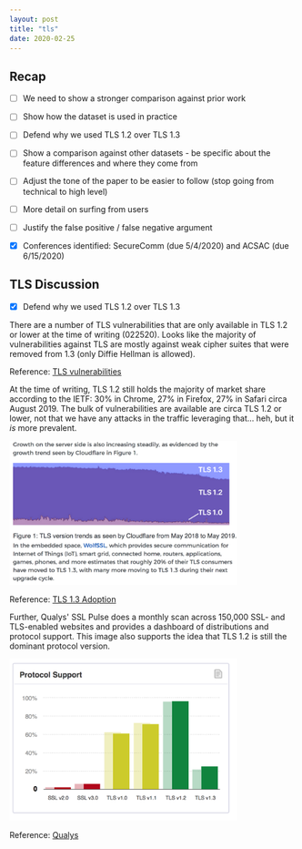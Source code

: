 ```yaml
---
layout: post
title: "tls"
date: 2020-02-25
---
```


Recap
---------
- [ ] We need to show a stronger comparison against prior work
- [ ] Show how the dataset is used in practice
- [ ] Defend why we used TLS 1.2 over TLS 1.3
- [ ] Show a comparison against other datasets - be specific about the feature differences and where they come from
- [ ] Adjust the tone of the paper to be easier to follow (stop going from technical to high level)
- [ ] More detail on surfing from users
- [ ] Justify the false positive / false negative argument
- [x] Conferences identified: SecureComm (due 5/4/2020) and ACSAC (due 6/15/2020)


## TLS Discussion
- [x] Defend why we used TLS 1.2 over TLS 1.3

There are a number of TLS vulnerabilities that are only available in TLS 1.2 or lower at the time of writing (022520). Looks like the majority of vulnerabilities against TLS are mostly against weak cipher suites that were removed from 1.3
(only Diffie Hellman is allowed).

Reference:
[TLS vulnerabilities](https://www.cloudinsidr.com/content/known-attack-vectors-against-tls-implementation-vulnerabilities/)

At the time of writing, TLS 1.2 still holds the majority of market share according to the IETF: 30% in Chrome, 27% in Firefox, 27% in Safari circa August 2019. The bulk of vulnerabilities are available are circa TLS 1.2 or lower, not that we have any attacks in the traffic leveraging that... heh, but it *is* more prevalent.

<img src="/assets/ietf.png" width="400">


Reference:
[TLS 1.3 Adoption](https://ietf.org/blog/tls13-adoption/)


Further, Qualys' SSL Pulse does a monthly scan across 150,000 SSL- and TLS-enabled websites and provides a dashboard of distributions and protocol support. This image also supports the idea that TLS 1.2 is still the dominant protocol version.

<img src="/assets/tls12.png" width="400">

Reference:
[Qualys](https://ssllabs.com/ssl-pulse/)

